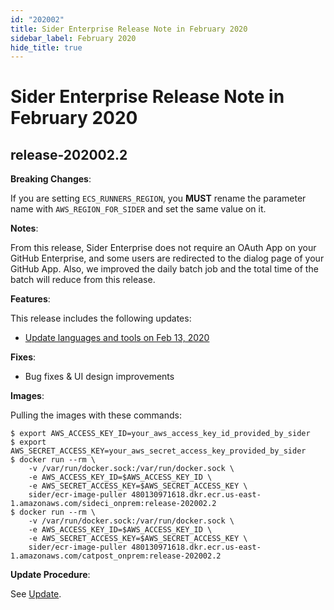 ```yaml
---
id: "202002"
title: Sider Enterprise Release Note in February 2020
sidebar_label: February 2020
hide_title: true
---
```


# Sider Enterprise Release Note in February 2020

## release-202002.2

**Breaking Changes**:

If you are setting `ECS_RUNNERS_REGION`, you **MUST** rename the parameter name with `AWS_REGION_FOR_SIDER` and set the same value on it.

**Notes**:

From this release, Sider Enterprise does not require an OAuth App on your GitHub Enterprise,
and some users are redirected to the dialog page of your GitHub App.
Also, we improved the daily batch job and the total time of the batch will reduce from this release.

**Features**:

This release includes the following updates:

- [Update languages and tools on Feb 13, 2020](../../news/2020.md#update-languages-and-tools-on-feb-13-2020)

**Fixes**:

- Bug fixes & UI design improvements

**Images**:

Pulling the images with these commands:

```shell-session
$ export AWS_ACCESS_KEY_ID=your_aws_access_key_id_provided_by_sider
$ export AWS_SECRET_ACCESS_KEY=your_aws_secret_access_key_provided_by_sider
$ docker run --rm \
    -v /var/run/docker.sock:/var/run/docker.sock \
    -e AWS_ACCESS_KEY_ID=$AWS_ACCESS_KEY_ID \
    -e AWS_SECRET_ACCESS_KEY=$AWS_SECRET_ACCESS_KEY \
    sider/ecr-image-puller 480130971618.dkr.ecr.us-east-1.amazonaws.com/sideci_onprem:release-202002.2
$ docker run --rm \
    -v /var/run/docker.sock:/var/run/docker.sock \
    -e AWS_ACCESS_KEY_ID=$AWS_ACCESS_KEY_ID \
    -e AWS_SECRET_ACCESS_KEY=$AWS_SECRET_ACCESS_KEY \
    sider/ecr-image-puller 480130971618.dkr.ecr.us-east-1.amazonaws.com/catpost_onprem:release-202002.2
```

**Update Procedure**:

See [Update](../updating.md).
